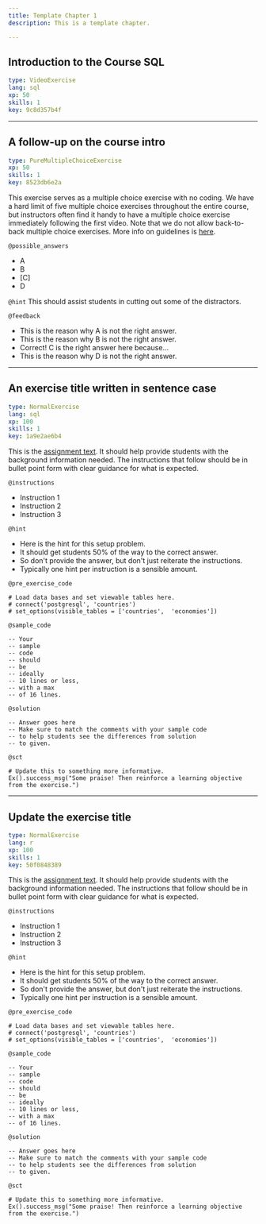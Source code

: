 ```yaml
---
title: Template Chapter 1
description: This is a template chapter.

---
```

## Introduction to the Course SQL

```yaml
type: VideoExercise
lang: sql
xp: 50
skills: 1
key: 9c8d357b4f
```

---
## A follow-up on the course intro

```yaml
type: PureMultipleChoiceExercise
xp: 50
skills: 1
key: 8523db6e2a
```

This exercise serves as a multiple choice exercise with no coding. We have a hard
limit of five multiple choice exercises throughout the entire course, but instructors
often find it handy to have a multiple choice exercise immediately following
the first video. Note that we do not allow back-to-back multiple choice exercises.
More info on guidelines is [here](https://authoring.datacamp.com/courses/guidelines/content.html).

`@possible_answers`
- A
- B
- [C]
- D

`@hint`
This should assist students in cutting out some of the distractors.

`@feedback`
- This is the reason why A is not the right answer.
- This is the reason why B is not the right answer.
- Correct! C is the right answer here because...
- This is the reason why D is not the right answer.

---
## An exercise title written in sentence case

```yaml
type: NormalExercise
lang: sql
xp: 100
skills: 1
key: 1a9e2ae6b4
```

This is the [assignment text](http://authoring.datacamp.com/courses/exercises/normal-exercises/assignment-text.html). 
It should help provide students with the background information needed. 
The instructions that follow should be in bullet point form with clear guidance 
for what is expected.

`@instructions`
- Instruction 1
- Instruction 2
- Instruction 3

`@hint`
- Here is the hint for this setup problem. 
- It should get students 50% of the way to the correct answer.
- So don't provide the answer, but don't just reiterate the instructions.
- Typically one hint per instruction is a sensible amount.

`@pre_exercise_code`

```{python}
# Load data bases and set viewable tables here.
# connect('postgresql', 'countries')
# set_options(visible_tables = ['countries',  'economies'])
```

`@sample_code`

```{sql}
-- Your
-- sample
-- code
-- should
-- be
-- ideally
-- 10 lines or less,
-- with a max
-- of 16 lines.
```

`@solution`

```{sql}
-- Answer goes here
-- Make sure to match the comments with your sample code
-- to help students see the differences from solution
-- to given.
```

`@sct`

```{python}
# Update this to something more informative.
Ex().success_msg("Some praise! Then reinforce a learning objective from the exercise.")
```

---
## Update the exercise title

```yaml
type: NormalExercise
lang: r
xp: 100
skills: 1
key: 50f0848389
```

This is the [assignment text](http://authoring.datacamp.com/courses/exercises/normal-exercises/assignment-text.html). 
It should help provide students with the background information needed. 
The instructions that follow should be in bullet point form with clear guidance 
for what is expected.

`@instructions`
- Instruction 1
- Instruction 2
- Instruction 3

`@hint`
- Here is the hint for this setup problem. 
- It should get students 50% of the way to the correct answer.
- So don't provide the answer, but don't just reiterate the instructions.
- Typically one hint per instruction is a sensible amount.

`@pre_exercise_code`

```{python}
# Load data bases and set viewable tables here.
# connect('postgresql', 'countries')
# set_options(visible_tables = ['countries',  'economies'])
```

`@sample_code`

```{sql}
-- Your
-- sample
-- code
-- should
-- be
-- ideally
-- 10 lines or less,
-- with a max
-- of 16 lines.
```

`@solution`

```{sql}
-- Answer goes here
-- Make sure to match the comments with your sample code
-- to help students see the differences from solution
-- to given.
```

`@sct`

```{python}
# Update this to something more informative.
Ex().success_msg("Some praise! Then reinforce a learning objective from the exercise.")
```


